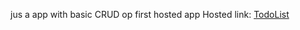 jus a app with basic CRUD op
first hosted app
Hosted link: [TodoList](https://todolist-kbwl.onrender.com)
